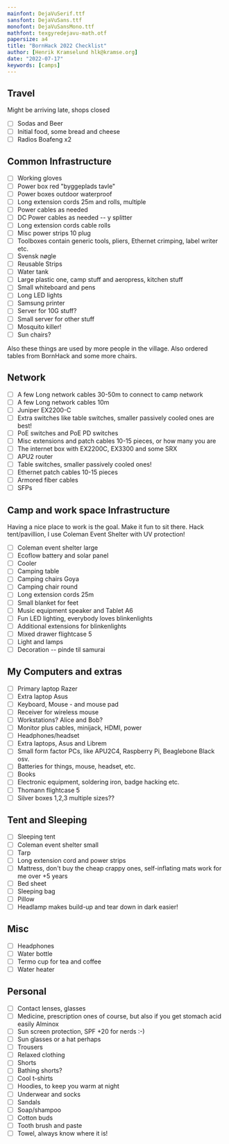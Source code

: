 ```yaml
---
mainfont: DejaVuSerif.ttf
sansfont: DejaVuSans.ttf
monofont: DejaVuSansMono.ttf
mathfont: texgyredejavu-math.otf
papersize: a4
title: "BornHack 2022 Checklist"
author: [Henrik Kramselund hlk@kramse.org]
date: "2022-07-17"
keywords: [camps]
---
```


## Travel

Might be arriving late, shops closed

- [ ] Sodas and Beer
- [ ] Initial food, some bread and cheese
- [ ] Radios Boafeng x2

## Common Infrastructure

- [ ] Working gloves
- [ ] Power box red "byggeplads tavle"
- [ ] Power boxes outdoor waterproof
- [ ] Long extension cords 25m and rolls, multiple
- [ ] Power cables as needed
- [ ] DC Power cables as needed -- y splitter
- [ ] Long extension cords cable rolls
- [ ] Misc power strips 10 plug
- [ ] Toolboxes contain generic tools, pliers, Ethernet crimping, label writer etc.
- [ ] Svensk nøgle
- [ ] Reusable Strips
- [ ] Water tank
- [ ] Large plastic one, camp stuff and aeropress, kitchen stuff
- [ ] Small whiteboard and pens
- [ ] Long LED lights
- [ ] Samsung printer
- [ ] Server for 10G stuff?
- [ ] Small server for other stuff
- [ ] Mosquito killer!
- [ ] Sun chairs?

Also these things are used by more people in the village. Also ordered tables from BornHack and some more chairs.

## Network

- [ ] A few Long network cables 30-50m to connect to camp network
- [ ] A few Long network cables 10m
- [ ] Juniper EX2200-C
- [ ] Extra switches like table switches, smaller passively cooled ones are best!
- [ ] PoE switches and PoE PD switches
- [ ] Misc extensions and patch cables 10-15 pieces, or how many you are
- [ ] The internet box with EX2200C, EX3300 and some SRX
- [ ] APU2 router
- [ ] Table switches, smaller passively cooled ones!
- [ ] Ethernet patch cables 10-15 pieces
- [ ] Armored fiber cables
- [ ] SFPs

## Camp and work space Infrastructure

Having a nice place to work is the goal. Make it fun to sit there.
Hack tent/pavillion, I use Coleman Event Shelter with UV protection!

- [ ] Coleman event shelter large
- [ ] Ecoflow battery and solar panel
- [ ] Cooler
- [ ] Camping table
- [ ] Camping chairs Goya
- [ ] Camping chair round
- [ ] Long extension cords 25m
- [ ] Small blanket for feet
- [ ] Music equipment speaker and Tablet A6
- [ ] Fun LED lighting, everybody loves blinkenlights
- [ ] Additional extensions for blinkenlights
- [ ] Mixed drawer flightcase 5
- [ ] Light and lamps
- [ ] Decoration -- pinde til samurai

## My Computers and extras

- [ ] Primary laptop Razer
- [ ] Extra laptop Asus
- [ ] Keyboard, Mouse - and mouse pad
- [ ] Receiver for wireless mouse
- [ ] Workstations? Alice and Bob?
- [ ] Monitor plus cables, minijack, HDMI, power
- [ ] Headphones/headset
- [ ] Extra laptops, Asus and Librem
- [ ] Small form factor PCs, like APU2C4, Raspberry Pi, Beaglebone Black osv.
- [ ] Batteries for things, mouse, headset, etc.
- [ ] Books
- [ ] Electronic equipment, soldering iron, badge hacking etc.
- [ ] Thomann flightcase 5
- [ ] Silver boxes 1,2,3 multiple sizes??

## Tent and Sleeping

- [ ] Sleeping tent
- [ ] Coleman event shelter small
- [ ] Tarp
- [ ] Long extension cord and power strips
- [ ] Mattress, don't buy the cheap crappy ones, self-inflating mats work for me over +5 years
- [ ] Bed sheet
- [ ] Sleeping bag
- [ ] Pillow
- [ ] Headlamp makes build-up and tear down in dark easier!

## Misc

- [ ] Headphones
- [ ] Water bottle
- [ ] Termo cup for tea and coffee
- [ ] Water heater

## Personal

- [ ] Contact lenses, glasses
- [ ] Medicine, prescription ones of course, but also if you get stomach acid easily Alminox
- [ ] Sun screen protection, SPF +20 for nerds :-)
- [ ] Sun glasses or a hat perhaps
- [ ] Trousers
- [ ] Relaxed clothing
- [ ] Shorts
- [ ] Bathing shorts?
- [ ] Cool t-shirts
- [ ] Hoodies, to keep you warm at night
- [ ] Underwear and socks
- [ ] Sandals
- [ ] Soap/shampoo
- [ ] Cotton buds
- [ ] Tooth brush and paste
- [ ] Towel, always know where it is!
